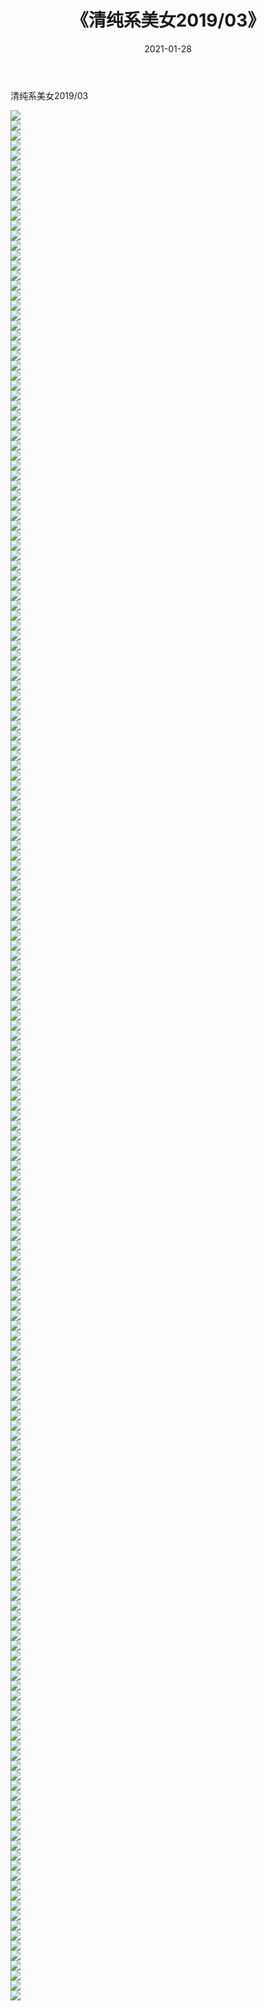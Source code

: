 ﻿---
layout: post
title:  《清纯系美女2019/03》
date:   2021-01-28
img: http://img.660000.xyz/Sharelink/清纯系美女/2019/03/000.jpg
categories: [美女, 清纯, 唯美]
---

清纯系美女2019/03

 ![](http://img.660000.xyz/Sharelink/清纯系美女/2019/03/001.jpg) <br>![](http://img.660000.xyz/Sharelink/清纯系美女/2019/03/002.jpg) <br>![](http://img.660000.xyz/Sharelink/清纯系美女/2019/03/003.jpg) <br>![](http://img.660000.xyz/Sharelink/清纯系美女/2019/03/004.jpg) <br>![](http://img.660000.xyz/Sharelink/清纯系美女/2019/03/005.jpg) <br>![](http://img.660000.xyz/Sharelink/清纯系美女/2019/03/006.jpg) <br>![](http://img.660000.xyz/Sharelink/清纯系美女/2019/03/007.jpg) <br>![](http://img.660000.xyz/Sharelink/清纯系美女/2019/03/008.jpg) <br>![](http://img.660000.xyz/Sharelink/清纯系美女/2019/03/009.jpg) <br>![](http://img.660000.xyz/Sharelink/清纯系美女/2019/03/010.jpg) <br>![](http://img.660000.xyz/Sharelink/清纯系美女/2019/03/011.jpg) <br>![](http://img.660000.xyz/Sharelink/清纯系美女/2019/03/012.jpg) <br>![](http://img.660000.xyz/Sharelink/清纯系美女/2019/03/013.jpg) <br>![](http://img.660000.xyz/Sharelink/清纯系美女/2019/03/014.jpg) <br>![](http://img.660000.xyz/Sharelink/清纯系美女/2019/03/015.jpg) <br>![](http://img.660000.xyz/Sharelink/清纯系美女/2019/03/016.jpg) <br>![](http://img.660000.xyz/Sharelink/清纯系美女/2019/03/017.jpg) <br>![](http://img.660000.xyz/Sharelink/清纯系美女/2019/03/018.jpg) <br>![](http://img.660000.xyz/Sharelink/清纯系美女/2019/03/019.jpg) <br>![](http://img.660000.xyz/Sharelink/清纯系美女/2019/03/020.jpg) <br>![](http://img.660000.xyz/Sharelink/清纯系美女/2019/03/021.jpg) <br>![](http://img.660000.xyz/Sharelink/清纯系美女/2019/03/022.jpg) <br>![](http://img.660000.xyz/Sharelink/清纯系美女/2019/03/023.jpg) <br>![](http://img.660000.xyz/Sharelink/清纯系美女/2019/03/024.jpg) <br>![](http://img.660000.xyz/Sharelink/清纯系美女/2019/03/025.jpg) <br>![](http://img.660000.xyz/Sharelink/清纯系美女/2019/03/026.jpg) <br>![](http://img.660000.xyz/Sharelink/清纯系美女/2019/03/027.jpg) <br>![](http://img.660000.xyz/Sharelink/清纯系美女/2019/03/028.jpg) <br>![](http://img.660000.xyz/Sharelink/清纯系美女/2019/03/029.jpg) <br>![](http://img.660000.xyz/Sharelink/清纯系美女/2019/03/030.jpg) <br>![](http://img.660000.xyz/Sharelink/清纯系美女/2019/03/031.jpg) <br>![](http://img.660000.xyz/Sharelink/清纯系美女/2019/03/032.jpg) <br>![](http://img.660000.xyz/Sharelink/清纯系美女/2019/03/033.jpg) <br>![](http://img.660000.xyz/Sharelink/清纯系美女/2019/03/034.jpg) <br>![](http://img.660000.xyz/Sharelink/清纯系美女/2019/03/035.jpg) <br>![](http://img.660000.xyz/Sharelink/清纯系美女/2019/03/036.jpg) <br>![](http://img.660000.xyz/Sharelink/清纯系美女/2019/03/037.jpg) <br>![](http://img.660000.xyz/Sharelink/清纯系美女/2019/03/038.jpg) <br>![](http://img.660000.xyz/Sharelink/清纯系美女/2019/03/039.jpg) <br>![](http://img.660000.xyz/Sharelink/清纯系美女/2019/03/040.jpg) <br>![](http://img.660000.xyz/Sharelink/清纯系美女/2019/03/041.jpg) <br>![](http://img.660000.xyz/Sharelink/清纯系美女/2019/03/042.jpg) <br>![](http://img.660000.xyz/Sharelink/清纯系美女/2019/03/043.jpg) <br>![](http://img.660000.xyz/Sharelink/清纯系美女/2019/03/044.jpg) <br>![](http://img.660000.xyz/Sharelink/清纯系美女/2019/03/045.jpg) <br>![](http://img.660000.xyz/Sharelink/清纯系美女/2019/03/046.jpg) <br>![](http://img.660000.xyz/Sharelink/清纯系美女/2019/03/047.jpg) <br>![](http://img.660000.xyz/Sharelink/清纯系美女/2019/03/048.jpg) <br>![](http://img.660000.xyz/Sharelink/清纯系美女/2019/03/049.jpg) <br>![](http://img.660000.xyz/Sharelink/清纯系美女/2019/03/050.jpg) <br>![](http://img.660000.xyz/Sharelink/清纯系美女/2019/03/051.jpg) <br>![](http://img.660000.xyz/Sharelink/清纯系美女/2019/03/052.jpg) <br>![](http://img.660000.xyz/Sharelink/清纯系美女/2019/03/053.jpg) <br>![](http://img.660000.xyz/Sharelink/清纯系美女/2019/03/054.jpg) <br>![](http://img.660000.xyz/Sharelink/清纯系美女/2019/03/055.jpg) <br>![](http://img.660000.xyz/Sharelink/清纯系美女/2019/03/056.jpg) <br>![](http://img.660000.xyz/Sharelink/清纯系美女/2019/03/057.jpg) <br>![](http://img.660000.xyz/Sharelink/清纯系美女/2019/03/058.jpg) <br>![](http://img.660000.xyz/Sharelink/清纯系美女/2019/03/059.jpg) <br>![](http://img.660000.xyz/Sharelink/清纯系美女/2019/03/060.jpg) <br>![](http://img.660000.xyz/Sharelink/清纯系美女/2019/03/061.jpg) <br>![](http://img.660000.xyz/Sharelink/清纯系美女/2019/03/062.jpg) <br>![](http://img.660000.xyz/Sharelink/清纯系美女/2019/03/063.jpg) <br>![](http://img.660000.xyz/Sharelink/清纯系美女/2019/03/064.jpg) <br>![](http://img.660000.xyz/Sharelink/清纯系美女/2019/03/065.jpg) <br>![](http://img.660000.xyz/Sharelink/清纯系美女/2019/03/066.jpg) <br>![](http://img.660000.xyz/Sharelink/清纯系美女/2019/03/067.jpg) <br>![](http://img.660000.xyz/Sharelink/清纯系美女/2019/03/068.jpg) <br>![](http://img.660000.xyz/Sharelink/清纯系美女/2019/03/069.jpg) <br>![](http://img.660000.xyz/Sharelink/清纯系美女/2019/03/070.jpg) <br>![](http://img.660000.xyz/Sharelink/清纯系美女/2019/03/071.jpg) <br>![](http://img.660000.xyz/Sharelink/清纯系美女/2019/03/072.jpg) <br>![](http://img.660000.xyz/Sharelink/清纯系美女/2019/03/073.jpg) <br>![](http://img.660000.xyz/Sharelink/清纯系美女/2019/03/074.jpg) <br>![](http://img.660000.xyz/Sharelink/清纯系美女/2019/03/075.jpg) <br>![](http://img.660000.xyz/Sharelink/清纯系美女/2019/03/076.jpg) <br>![](http://img.660000.xyz/Sharelink/清纯系美女/2019/03/077.jpg) <br>![](http://img.660000.xyz/Sharelink/清纯系美女/2019/03/078.jpg) <br>![](http://img.660000.xyz/Sharelink/清纯系美女/2019/03/079.jpg) <br>![](http://img.660000.xyz/Sharelink/清纯系美女/2019/03/080.jpg) <br>![](http://img.660000.xyz/Sharelink/清纯系美女/2019/03/081.jpg) <br>![](http://img.660000.xyz/Sharelink/清纯系美女/2019/03/082.jpg) <br>![](http://img.660000.xyz/Sharelink/清纯系美女/2019/03/083.jpg) <br>![](http://img.660000.xyz/Sharelink/清纯系美女/2019/03/084.jpg) <br>![](http://img.660000.xyz/Sharelink/清纯系美女/2019/03/085.jpg) <br>![](http://img.660000.xyz/Sharelink/清纯系美女/2019/03/086.jpg) <br>![](http://img.660000.xyz/Sharelink/清纯系美女/2019/03/087.jpg) <br>![](http://img.660000.xyz/Sharelink/清纯系美女/2019/03/088.jpg) <br>![](http://img.660000.xyz/Sharelink/清纯系美女/2019/03/089.jpg) <br>![](http://img.660000.xyz/Sharelink/清纯系美女/2019/03/090.jpg) <br>![](http://img.660000.xyz/Sharelink/清纯系美女/2019/03/091.jpg) <br>![](http://img.660000.xyz/Sharelink/清纯系美女/2019/03/092.jpg) <br>![](http://img.660000.xyz/Sharelink/清纯系美女/2019/03/093.jpg) <br>![](http://img.660000.xyz/Sharelink/清纯系美女/2019/03/094.jpg) <br>![](http://img.660000.xyz/Sharelink/清纯系美女/2019/03/095.jpg) <br>![](http://img.660000.xyz/Sharelink/清纯系美女/2019/03/096.jpg) <br>![](http://img.660000.xyz/Sharelink/清纯系美女/2019/03/097.jpg) <br>![](http://img.660000.xyz/Sharelink/清纯系美女/2019/03/098.jpg) <br>![](http://img.660000.xyz/Sharelink/清纯系美女/2019/03/099.jpg) <br>![](http://img.660000.xyz/Sharelink/清纯系美女/2019/03/100.jpg) <br>![](http://img.660000.xyz/Sharelink/清纯系美女/2019/03/101.jpg) <br>![](http://img.660000.xyz/Sharelink/清纯系美女/2019/03/102.jpg) <br>![](http://img.660000.xyz/Sharelink/清纯系美女/2019/03/103.jpg) <br>![](http://img.660000.xyz/Sharelink/清纯系美女/2019/03/104.jpg) <br>![](http://img.660000.xyz/Sharelink/清纯系美女/2019/03/105.jpg) <br>![](http://img.660000.xyz/Sharelink/清纯系美女/2019/03/106.jpg) <br>![](http://img.660000.xyz/Sharelink/清纯系美女/2019/03/107.jpg) <br>![](http://img.660000.xyz/Sharelink/清纯系美女/2019/03/108.jpg) <br>![](http://img.660000.xyz/Sharelink/清纯系美女/2019/03/109.jpg) <br>![](http://img.660000.xyz/Sharelink/清纯系美女/2019/03/110.jpg) <br>![](http://img.660000.xyz/Sharelink/清纯系美女/2019/03/111.jpg) <br>![](http://img.660000.xyz/Sharelink/清纯系美女/2019/03/112.jpg) <br>![](http://img.660000.xyz/Sharelink/清纯系美女/2019/03/113.jpg) <br>![](http://img.660000.xyz/Sharelink/清纯系美女/2019/03/114.jpg) <br>![](http://img.660000.xyz/Sharelink/清纯系美女/2019/03/115.jpg) <br>![](http://img.660000.xyz/Sharelink/清纯系美女/2019/03/116.jpg) <br>![](http://img.660000.xyz/Sharelink/清纯系美女/2019/03/117.jpg) <br>![](http://img.660000.xyz/Sharelink/清纯系美女/2019/03/118.jpg) <br>![](http://img.660000.xyz/Sharelink/清纯系美女/2019/03/119.jpg) <br>![](http://img.660000.xyz/Sharelink/清纯系美女/2019/03/120.jpg) <br>![](http://img.660000.xyz/Sharelink/清纯系美女/2019/03/121.jpg) <br>![](http://img.660000.xyz/Sharelink/清纯系美女/2019/03/122.jpg) <br>![](http://img.660000.xyz/Sharelink/清纯系美女/2019/03/123.jpg) <br>![](http://img.660000.xyz/Sharelink/清纯系美女/2019/03/124.jpg) <br>![](http://img.660000.xyz/Sharelink/清纯系美女/2019/03/125.jpg) <br>![](http://img.660000.xyz/Sharelink/清纯系美女/2019/03/126.jpg) <br>![](http://img.660000.xyz/Sharelink/清纯系美女/2019/03/127.jpg) <br>![](http://img.660000.xyz/Sharelink/清纯系美女/2019/03/128.jpg) <br>![](http://img.660000.xyz/Sharelink/清纯系美女/2019/03/129.jpg) <br>![](http://img.660000.xyz/Sharelink/清纯系美女/2019/03/130.jpg) <br>![](http://img.660000.xyz/Sharelink/清纯系美女/2019/03/131.jpg) <br>![](http://img.660000.xyz/Sharelink/清纯系美女/2019/03/132.jpg) <br>![](http://img.660000.xyz/Sharelink/清纯系美女/2019/03/133.jpg) <br>![](http://img.660000.xyz/Sharelink/清纯系美女/2019/03/134.jpg) <br>![](http://img.660000.xyz/Sharelink/清纯系美女/2019/03/135.jpg) <br>![](http://img.660000.xyz/Sharelink/清纯系美女/2019/03/136.jpg) <br>![](http://img.660000.xyz/Sharelink/清纯系美女/2019/03/137.jpg) <br>![](http://img.660000.xyz/Sharelink/清纯系美女/2019/03/138.jpg) <br>![](http://img.660000.xyz/Sharelink/清纯系美女/2019/03/139.jpg) <br>![](http://img.660000.xyz/Sharelink/清纯系美女/2019/03/140.jpg) <br>![](http://img.660000.xyz/Sharelink/清纯系美女/2019/03/141.jpg) <br>![](http://img.660000.xyz/Sharelink/清纯系美女/2019/03/142.jpg) <br>![](http://img.660000.xyz/Sharelink/清纯系美女/2019/03/143.jpg) <br>![](http://img.660000.xyz/Sharelink/清纯系美女/2019/03/144.jpg) <br>![](http://img.660000.xyz/Sharelink/清纯系美女/2019/03/145.jpg) <br>![](http://img.660000.xyz/Sharelink/清纯系美女/2019/03/146.jpg) <br>![](http://img.660000.xyz/Sharelink/清纯系美女/2019/03/147.jpg) <br>![](http://img.660000.xyz/Sharelink/清纯系美女/2019/03/148.jpg) <br>![](http://img.660000.xyz/Sharelink/清纯系美女/2019/03/149.jpg) <br>![](http://img.660000.xyz/Sharelink/清纯系美女/2019/03/150.jpg) <br>![](http://img.660000.xyz/Sharelink/清纯系美女/2019/03/151.jpg) <br>![](http://img.660000.xyz/Sharelink/清纯系美女/2019/03/152.jpg) <br>![](http://img.660000.xyz/Sharelink/清纯系美女/2019/03/153.jpg) <br>![](http://img.660000.xyz/Sharelink/清纯系美女/2019/03/154.jpg) <br>![](http://img.660000.xyz/Sharelink/清纯系美女/2019/03/155.jpg) <br>![](http://img.660000.xyz/Sharelink/清纯系美女/2019/03/156.jpg) <br>![](http://img.660000.xyz/Sharelink/清纯系美女/2019/03/157.jpg) <br>![](http://img.660000.xyz/Sharelink/清纯系美女/2019/03/158.jpg) <br>![](http://img.660000.xyz/Sharelink/清纯系美女/2019/03/159.jpg) <br>![](http://img.660000.xyz/Sharelink/清纯系美女/2019/03/160.jpg) <br>![](http://img.660000.xyz/Sharelink/清纯系美女/2019/03/161.jpg) <br>![](http://img.660000.xyz/Sharelink/清纯系美女/2019/03/162.jpg) <br>![](http://img.660000.xyz/Sharelink/清纯系美女/2019/03/163.jpg) <br>![](http://img.660000.xyz/Sharelink/清纯系美女/2019/03/164.jpg) <br>![](http://img.660000.xyz/Sharelink/清纯系美女/2019/03/165.jpg) <br>![](http://img.660000.xyz/Sharelink/清纯系美女/2019/03/166.jpg) <br>![](http://img.660000.xyz/Sharelink/清纯系美女/2019/03/167.jpg) <br>![](http://img.660000.xyz/Sharelink/清纯系美女/2019/03/168.jpg) <br>![](http://img.660000.xyz/Sharelink/清纯系美女/2019/03/169.jpg) <br>![](http://img.660000.xyz/Sharelink/清纯系美女/2019/03/170.jpg) <br>![](http://img.660000.xyz/Sharelink/清纯系美女/2019/03/171.jpg) <br>![](http://img.660000.xyz/Sharelink/清纯系美女/2019/03/172.jpg) <br>![](http://img.660000.xyz/Sharelink/清纯系美女/2019/03/173.jpg) <br>![](http://img.660000.xyz/Sharelink/清纯系美女/2019/03/174.jpg) <br>![](http://img.660000.xyz/Sharelink/清纯系美女/2019/03/175.jpg) <br>![](http://img.660000.xyz/Sharelink/清纯系美女/2019/03/176.jpg) <br>![](http://img.660000.xyz/Sharelink/清纯系美女/2019/03/177.jpg) <br>![](http://img.660000.xyz/Sharelink/清纯系美女/2019/03/178.jpg) <br>![](http://img.660000.xyz/Sharelink/清纯系美女/2019/03/179.jpg) <br>![](http://img.660000.xyz/Sharelink/清纯系美女/2019/03/180.jpg) <br>![](http://img.660000.xyz/Sharelink/清纯系美女/2019/03/181.jpg) <br>![](http://img.660000.xyz/Sharelink/清纯系美女/2019/03/182.jpg) <br>![](http://img.660000.xyz/Sharelink/清纯系美女/2019/03/183.jpg) <br>![](http://img.660000.xyz/Sharelink/清纯系美女/2019/03/184.jpg) <br>![](http://img.660000.xyz/Sharelink/清纯系美女/2019/03/185.jpg) <br>![](http://img.660000.xyz/Sharelink/清纯系美女/2019/03/186.jpg) <br>![](http://img.660000.xyz/Sharelink/清纯系美女/2019/03/187.jpg) <br>![](http://img.660000.xyz/Sharelink/清纯系美女/2019/03/188.jpg) <br>![](http://img.660000.xyz/Sharelink/清纯系美女/2019/03/189.jpg) <br>